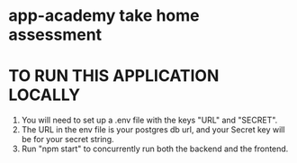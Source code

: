 # app-academy take home assessment


# TO RUN THIS APPLICATION LOCALLY


1. You will need to set up a .env file with the keys "URL" and "SECRET".
2. The URL in the env file is your postgres db url, and your Secret key will be for your secret string.
3. Run "npm start" to concurrently run both the backend and the frontend.
